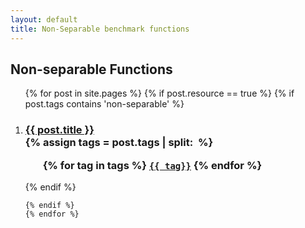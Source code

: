 ```yaml
---
layout: default
title: Non-Separable benchmark functions
---
```

<div class="home">

  <h2>Non-separable Functions</h2>

  <ol >
    {% for post in site.pages %}
	{% if post.resource == true %}
	{% if post.tags contains 'non-separable' %}
		 <li>
        <h3>
          <a href="{{ post.url | prepend: site.baseurl }}">{{ post.title }}</a>
		  <br />
		{% assign tags = post.tags | split:&nbsp; %}
		<ul>
			{% for tag in tags %}
			<code><a class="fcntag" href="{{ tag | prepend:'/' | prepend: site.baseurl }}">{{ tag}}</a></code>
			{% endfor %}
		</ul>
        </h3>
      </li>
	{% endif %}
     
    {% endif %}
	{% endfor %}
  </ol>

</div>